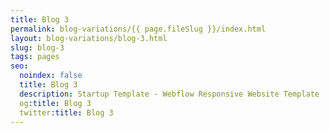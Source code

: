 ```yaml
---
title: Blog 3
permalink: blog-variations/{{ page.fileSlug }}/index.html
layout: blog-variations/blog-3.html
slug: blog-3
tags: pages
seo:
  noindex: false
  title: Blog 3
  description: Startup Template - Webflow Responsive Website Template
  og:title: Blog 3
  twitter:title: Blog 3
---
```



